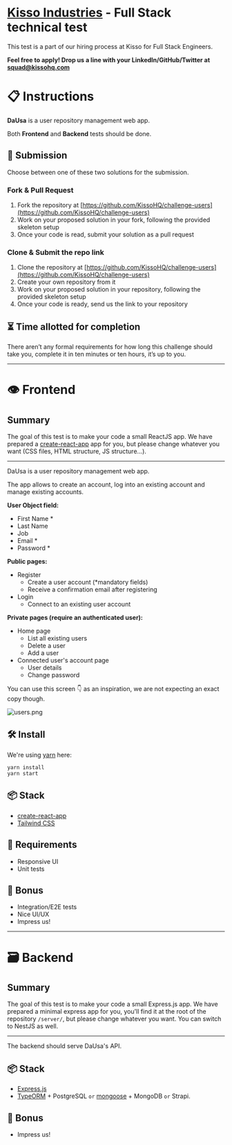 # [Kisso Industries](https://www.kissohq.com) - Full Stack technical test

This test is a part of our hiring process at Kisso for Full Stack Engineers.

**Feel free to apply! Drop us a line with your LinkedIn/GitHub/Twitter at squad@kissohq.com**

# 📋 Instructions

**DaUsa** is a user repository management web app.

Both **Frontend** and **Backend** tests should be done.

## 📨 Submission

Choose between one of these two solutions for the submission.

### Fork & Pull Request

1. Fork the repository at [https://github.com/KissoHQ/challenge-users](https://github.com/KissoHQ/challenge-users)
1. Work on your proposed solution in your fork, following the provided skeleton setup
1. Once your code is read, submit your solution as a pull request

### Clone & Submit the repo link

1. Clone the repository at [https://github.com/KissoHQ/challenge-users](https://github.com/KissoHQ/challenge-users)
1. Create your own repository from it
1. Work on your proposed solution in your repository, following the provided skeleton setup
1. Once your code is ready, send us the link to your repository

## ⏳ Time allotted for completion

There aren’t any formal requirements for how long this challenge should take you, complete it in ten minutes or ten hours, it’s up to you.

---

# 👁 Frontend

## Summary

The goal of this test is to make your code a small ReactJS app. We have prepared a [create-react-app](https://create-react-app.dev/) app for you, but please change whatever you want (CSS files, HTML structure, JS structure...).

---

DaUsa is a user repository management web app.

The app allows to create an account, log into an existing account and manage existing accounts.

**User Object field:**

- First Name \*
- Last Name
- Job
- Email \*
- Password \*

**Public pages:**

- Register
  - Create a user account (\*mandatory fields)
  - Receive a confirmation email after registering
- Login
  - Connect to an existing user account

**Private pages (require an authenticated user):**

- Home page
  - List all existing users
  - Delete a user
  - Add a user
- Connected user's account page
  - User details
  - Change password

You can use this screen 👇 as an inspiration, we are not expecting an exact copy though.

![users.png](/doc/users.jpg)

## 🛠 Install

We're using [yarn](https://yarnpkg.com/) here:

```
yarn install
yarn start

```

## 📦 Stack

- [create-react-app](https://create-react-app.dev/)
- [Tailwind CSS](https://tailwindcss.com/)

## 📜 Requirements

- Responsive UI
- Unit tests

## 🎉 Bonus

- Integration/E2E tests
- Nice UI/UX
- Impress us!

---

# 🗃 Backend

## Summary

The goal of this test is to make your code a small Express.js app. We have prepared a minimal express app for you, you'll find it at the root of the repository `/server/`, but please change whatever you want. You can switch to NestJS as well.

---

The backend should serve DaUsa's API.

## 📦 Stack

- [Express.js](https://expressjs.com/)
- [TypeORM](https://typeorm.io/) + PostgreSQL `or` [mongoose](https://mongoosejs.com/) + MongoDB `or` Strapi.

## 🎉 Bonus

- Impress us!
